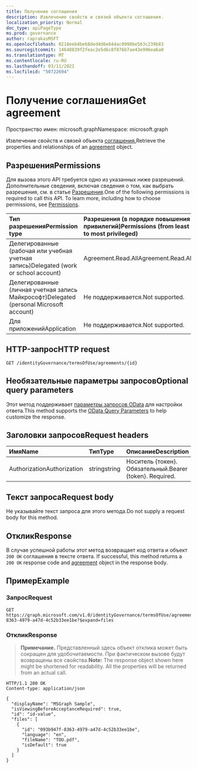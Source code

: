 ```yaml
---
title: Получение соглашения
description: Извлечение свойств и связей объекта соглашения.
localization_priority: Normal
doc_type: apiPageType
ms.prod: governance
author: raprakasMSFT
ms.openlocfilehash: 0218eeb4be68ded4d6e644ac0998be563c239b83
ms.sourcegitcommit: 14648839f2feac2e5d6c8f876b7ae43e996ea6a0
ms.translationtype: MT
ms.contentlocale: ru-RU
ms.lasthandoff: 03/11/2021
ms.locfileid: "50722694"
---
```

# <a name="get-agreement"></a><span data-ttu-id="b5fc9-103">Получение соглашения</span><span class="sxs-lookup"><span data-stu-id="b5fc9-103">Get agreement</span></span>

<span data-ttu-id="b5fc9-104">Пространство имен: microsoft.graph</span><span class="sxs-lookup"><span data-stu-id="b5fc9-104">Namespace: microsoft.graph</span></span>

<span data-ttu-id="b5fc9-105">Извлечение свойств и связей объекта [соглашения.](../resources/agreement.md)</span><span class="sxs-lookup"><span data-stu-id="b5fc9-105">Retrieve the properties and relationships of an [agreement](../resources/agreement.md) object.</span></span>
## <a name="permissions"></a><span data-ttu-id="b5fc9-106">Разрешения</span><span class="sxs-lookup"><span data-stu-id="b5fc9-106">Permissions</span></span>
<span data-ttu-id="b5fc9-p101">Для вызова этого API требуется одно из указанных ниже разрешений. Дополнительные сведения, включая сведения о том, как выбрать разрешения, см. в статье [Разрешения](/graph/permissions-reference).</span><span class="sxs-lookup"><span data-stu-id="b5fc9-p101">One of the following permissions is required to call this API. To learn more, including how to choose permissions, see [Permissions](/graph/permissions-reference).</span></span>

|<span data-ttu-id="b5fc9-109">Тип разрешения</span><span class="sxs-lookup"><span data-stu-id="b5fc9-109">Permission type</span></span>                        | <span data-ttu-id="b5fc9-110">Разрешения (в порядке повышения привилегий)</span><span class="sxs-lookup"><span data-stu-id="b5fc9-110">Permissions (from least to most privileged)</span></span>              |
|:--------------------------------------|:---------------------------------------------------------|
|<span data-ttu-id="b5fc9-111">Делегированные (рабочая или учебная учетная запись)</span><span class="sxs-lookup"><span data-stu-id="b5fc9-111">Delegated (work or school account)</span></span>     | <span data-ttu-id="b5fc9-112">Agreement.Read.All</span><span class="sxs-lookup"><span data-stu-id="b5fc9-112">Agreement.Read.All</span></span> |
|<span data-ttu-id="b5fc9-113">Делегированные (личная учетная запись Майкрософт)</span><span class="sxs-lookup"><span data-stu-id="b5fc9-113">Delegated (personal Microsoft account)</span></span> | <span data-ttu-id="b5fc9-114">Не поддерживается.</span><span class="sxs-lookup"><span data-stu-id="b5fc9-114">Not supported.</span></span> |
|<span data-ttu-id="b5fc9-115">Для приложений</span><span class="sxs-lookup"><span data-stu-id="b5fc9-115">Application</span></span>                            | <span data-ttu-id="b5fc9-116">Не поддерживается.</span><span class="sxs-lookup"><span data-stu-id="b5fc9-116">Not supported.</span></span> |

## <a name="http-request"></a><span data-ttu-id="b5fc9-117">HTTP-запрос</span><span class="sxs-lookup"><span data-stu-id="b5fc9-117">HTTP request</span></span>
<!-- { "blockType": "ignored" } -->
```http
GET /identityGovernance/termsOfUse/agreements/{id}
```

## <a name="optional-query-parameters"></a><span data-ttu-id="b5fc9-118">Необязательные параметры запросов</span><span class="sxs-lookup"><span data-stu-id="b5fc9-118">Optional query parameters</span></span>
<span data-ttu-id="b5fc9-119">Этот метод поддерживает [параметры запросов OData](/graph/query-parameters) для настройки ответа.</span><span class="sxs-lookup"><span data-stu-id="b5fc9-119">This method supports the [OData Query Parameters](/graph/query-parameters) to help customize the response.</span></span>

## <a name="request-headers"></a><span data-ttu-id="b5fc9-120">Заголовки запросов</span><span class="sxs-lookup"><span data-stu-id="b5fc9-120">Request headers</span></span>
| <span data-ttu-id="b5fc9-121">Имя</span><span class="sxs-lookup"><span data-stu-id="b5fc9-121">Name</span></span>         | <span data-ttu-id="b5fc9-122">Тип</span><span class="sxs-lookup"><span data-stu-id="b5fc9-122">Type</span></span>        | <span data-ttu-id="b5fc9-123">Описание</span><span class="sxs-lookup"><span data-stu-id="b5fc9-123">Description</span></span> |
|:-------------|:------------|:------------|
| <span data-ttu-id="b5fc9-124">Authorization</span><span class="sxs-lookup"><span data-stu-id="b5fc9-124">Authorization</span></span> | <span data-ttu-id="b5fc9-125">string</span><span class="sxs-lookup"><span data-stu-id="b5fc9-125">string</span></span> | <span data-ttu-id="b5fc9-p102">Носитель \{токен\}. Обязательный.</span><span class="sxs-lookup"><span data-stu-id="b5fc9-p102">Bearer \{token\}. Required.</span></span> |

## <a name="request-body"></a><span data-ttu-id="b5fc9-128">Текст запроса</span><span class="sxs-lookup"><span data-stu-id="b5fc9-128">Request body</span></span>
<span data-ttu-id="b5fc9-129">Не указывайте текст запроса для этого метода.</span><span class="sxs-lookup"><span data-stu-id="b5fc9-129">Do not supply a request body for this method.</span></span>
## <a name="response"></a><span data-ttu-id="b5fc9-130">Отклик</span><span class="sxs-lookup"><span data-stu-id="b5fc9-130">Response</span></span>
<span data-ttu-id="b5fc9-131">В случае успешной работы этот метод возвращает код ответа и объект `200 OK` соглашения в тексте ответа. [](../resources/agreement.md)</span><span class="sxs-lookup"><span data-stu-id="b5fc9-131">If successful, this method returns a `200 OK` response code and [agreement](../resources/agreement.md) object in the response body.</span></span>
## <a name="example"></a><span data-ttu-id="b5fc9-132">Пример</span><span class="sxs-lookup"><span data-stu-id="b5fc9-132">Example</span></span>
### <a name="request"></a><span data-ttu-id="b5fc9-133">Запрос</span><span class="sxs-lookup"><span data-stu-id="b5fc9-133">Request</span></span>

<!-- {
  "blockType": "request",
  "name": "get_agreement"
}-->
```msgraph-interactive
GET https://graph.microsoft.com/v1.0/identityGovernance/termsOfUse/agreements/093b947f-8363-4979-a47d-4c52b33ee1be?$expand=files
```

### <a name="response"></a><span data-ttu-id="b5fc9-134">Отклик</span><span class="sxs-lookup"><span data-stu-id="b5fc9-134">Response</span></span>
><span data-ttu-id="b5fc9-p103">**Примечание.** Представленный здесь объект отклика может быть сокращен для удобочитаемости. При фактическом вызове будут возвращены все свойства.</span><span class="sxs-lookup"><span data-stu-id="b5fc9-p103">**Note:** The response object shown here might be shortened for readability. All the properties will be returned from an actual call.</span></span>
<!-- {
  "blockType": "response",
  "truncated": true,
  "@odata.type": "microsoft.graph.agreement"
} -->
```http
HTTP/1.1 200 OK
Content-type: application/json

{
  "displayName": "MSGraph Sample",
  "isViewingBeforeAcceptanceRequired": true,
  "id": "id-value",
  "files": [
    {
      "id": "093b947f-8363-4979-a47d-4c52b33ee1be",
      "language": "en",
      "fileName": "TOU.pdf",
      "isDefault": true
    }
  ]
}
```

<!-- uuid: 8fcb5dbc-d5aa-4681-8e31-b001d5168d79
2015-10-25 14:57:30 UTC -->
<!--
{
  "type": "#page.annotation",
  "description": "Get agreement",
  "keywords": "",
  "section": "documentation",
  "tocPath": "",
  "suppressions": [
  ]
}
-->
